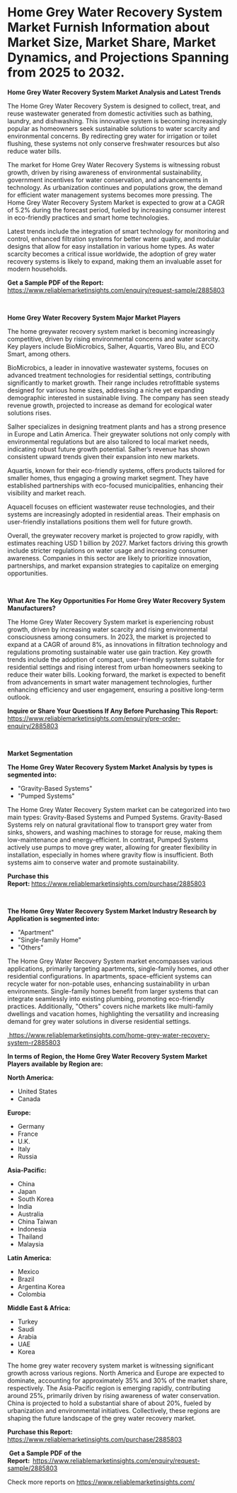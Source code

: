 <p><h1>Home Grey Water Recovery System Market Furnish Information about Market Size, Market Share, Market Dynamics, and Projections Spanning from 2025 to 2032.</h1></p><p><strong>Home Grey Water Recovery System Market Analysis and Latest Trends</strong></p>
<p><p>The Home Grey Water Recovery System is designed to collect, treat, and reuse wastewater generated from domestic activities such as bathing, laundry, and dishwashing. This innovative system is becoming increasingly popular as homeowners seek sustainable solutions to water scarcity and environmental concerns. By redirecting grey water for irrigation or toilet flushing, these systems not only conserve freshwater resources but also reduce water bills.</p><p>The market for Home Grey Water Recovery Systems is witnessing robust growth, driven by rising awareness of environmental sustainability, government incentives for water conservation, and advancements in technology. As urbanization continues and populations grow, the demand for efficient water management systems becomes more pressing. The Home Grey Water Recovery System Market is expected to grow at a CAGR of 5.2% during the forecast period, fueled by increasing consumer interest in eco-friendly practices and smart home technologies.</p><p>Latest trends include the integration of smart technology for monitoring and control, enhanced filtration systems for better water quality, and modular designs that allow for easy installation in various home types. As water scarcity becomes a critical issue worldwide, the adoption of grey water recovery systems is likely to expand, making them an invaluable asset for modern households.</p></p>
<p><strong>Get a Sample PDF of the Report:&nbsp;</strong> <a href="https://www.reliablemarketinsights.com/enquiry/request-sample/2885803?utm_campaign=3191&utm_medium=2&utm_source=Github&utm_content=ia&utm_term=13032025&utm_id=home-grey-water-recovery-system">https://www.reliablemarketinsights.com/enquiry/request-sample/2885803</a></p>
<p>&nbsp;</p>
<p><strong>Home Grey Water Recovery System Major Market Players</strong></p>
<p><p>The home greywater recovery system market is becoming increasingly competitive, driven by rising environmental concerns and water scarcity. Key players include BioMicrobics, Salher, Aquartis, Vareo Blu, and ECO Smart, among others. </p><p>BioMicrobics, a leader in innovative wastewater systems, focuses on advanced treatment technologies for residential settings, contributing significantly to market growth. Their range includes retrofittable systems designed for various home sizes, addressing a niche yet expanding demographic interested in sustainable living. The company has seen steady revenue growth, projected to increase as demand for ecological water solutions rises.</p><p>Salher specializes in designing treatment plants and has a strong presence in Europe and Latin America. Their greywater solutions not only comply with environmental regulations but are also tailored to local market needs, indicating robust future growth potential. Salher’s revenue has shown consistent upward trends given their expansion into new markets.</p><p>Aquartis, known for their eco-friendly systems, offers products tailored for smaller homes, thus engaging a growing market segment. They have established partnerships with eco-focused municipalities, enhancing their visibility and market reach. </p><p>Aquacell focuses on efficient wastewater reuse technologies, and their systems are increasingly adopted in residential areas. Their emphasis on user-friendly installations positions them well for future growth.</p><p>Overall, the greywater recovery market is projected to grow rapidly, with estimates reaching USD 1 billion by 2027. Market factors driving this growth include stricter regulations on water usage and increasing consumer awareness. Companies in this sector are likely to prioritize innovation, partnerships, and market expansion strategies to capitalize on emerging opportunities.</p></p>
<p>&nbsp;</p>
<p><strong>What Are The Key Opportunities For Home Grey Water Recovery System Manufacturers?</strong></p>
<p><p>The Home Grey Water Recovery System market is experiencing robust growth, driven by increasing water scarcity and rising environmental consciousness among consumers. In 2023, the market is projected to expand at a CAGR of around 8%, as innovations in filtration technology and regulations promoting sustainable water use gain traction. Key growth trends include the adoption of compact, user-friendly systems suitable for residential settings and rising interest from urban homeowners seeking to reduce their water bills. Looking forward, the market is expected to benefit from advancements in smart water management technologies, further enhancing efficiency and user engagement, ensuring a positive long-term outlook.</p></p>
<p><strong>Inquire or Share Your Questions If Any Before Purchasing This Report:</strong> <a href="https://www.reliablemarketinsights.com/enquiry/pre-order-enquiry/2885803?utm_campaign=3191&utm_medium=2&utm_source=Github&utm_content=ia&utm_term=13032025&utm_id=home-grey-water-recovery-system">https://www.reliablemarketinsights.com/enquiry/pre-order-enquiry/2885803</a></p>
<p>&nbsp;</p>
<p><strong>Market Segmentation</strong></p>
<p><strong>The Home Grey Water Recovery System Market Analysis by types is segmented into:</strong></p>
<p><ul><li>"Gravity-Based Systems"</li><li>"Pumped Systems"</li></ul></p>
<p><p>The Home Grey Water Recovery System market can be categorized into two main types: Gravity-Based Systems and Pumped Systems. Gravity-Based Systems rely on natural gravitational flow to transport grey water from sinks, showers, and washing machines to storage for reuse, making them low-maintenance and energy-efficient. In contrast, Pumped Systems actively use pumps to move grey water, allowing for greater flexibility in installation, especially in homes where gravity flow is insufficient. Both systems aim to conserve water and promote sustainability.</p></p>
<p><strong>Purchase this Report:&nbsp;</strong><a href="https://www.reliablemarketinsights.com/purchase/2885803?utm_campaign=3191&utm_medium=2&utm_source=Github&utm_content=ia&utm_term=13032025&utm_id=home-grey-water-recovery-system">https://www.reliablemarketinsights.com/purchase/2885803</a></p>
<p>&nbsp;</p>
<p><strong>The Home Grey Water Recovery System Market Industry Research by Application is segmented into:</strong></p>
<p><ul><li>"Apartment"</li><li>"Single-family Home"</li><li>"Others"</li></ul></p>
<p><p>The Home Grey Water Recovery System market encompasses various applications, primarily targeting apartments, single-family homes, and other residential configurations. In apartments, space-efficient systems can recycle water for non-potable uses, enhancing sustainability in urban environments. Single-family homes benefit from larger systems that can integrate seamlessly into existing plumbing, promoting eco-friendly practices. Additionally, "Others" covers niche markets like multi-family dwellings and vacation homes, highlighting the versatility and increasing demand for grey water solutions in diverse residential settings.</p></p>
<p><a href="https://www.reliablemarketinsights.com/home-grey-water-recovery-system-r2885803?utm_campaign=3191&utm_medium=2&utm_source=Github&utm_content=ia&utm_term=13032025&utm_id=home-grey-water-recovery-system">&nbsp;https://www.reliablemarketinsights.com/home-grey-water-recovery-system-r2885803</a></p>
<p><strong>In terms of Region, the Home Grey Water Recovery System Market Players available by Region are:</strong></p>
<p>
    <p> <strong> North America: </strong>
        <ul>
            <li>United States</li>
            <li>Canada</li>
        </ul>
        </p> 
    <p> <strong> Europe: </strong>
        <ul>
            <li>Germany</li>
            <li>France</li>
            <li>U.K.</li>
            <li>Italy</li>
            <li>Russia</li>
        </ul>
        </p> 
    <p> <strong> Asia-Pacific: </strong>
        <ul>
            <li>China</li>
            <li>Japan</li>
            <li>South Korea</li>
            <li>India</li>
            <li>Australia</li>
            <li>China Taiwan</li>
            <li>Indonesia</li>
            <li>Thailand</li>
            <li>Malaysia</li>
        </ul>
        </p> 
    <p> <strong> Latin America: </strong>
        <ul>
            <li>Mexico</li>
            <li>Brazil</li>
            <li>Argentina Korea</li>
            <li>Colombia</li>
        </ul>
        </p> 
    <p> <strong> Middle East & Africa: </strong>
        <ul>
            <li>Turkey</li>
            <li>Saudi</li>
            <li>Arabia</li>
            <li>UAE</li>
            <li>Korea</li>
        </ul>
    </p>
    </p>
<p><p>The home grey water recovery system market is witnessing significant growth across various regions. North America and Europe are expected to dominate, accounting for approximately 35% and 30% of the market share, respectively. The Asia-Pacific region is emerging rapidly, contributing around 25%, primarily driven by rising awareness of water conservation. China is projected to hold a substantial share of about 20%, fueled by urbanization and environmental initiatives. Collectively, these regions are shaping the future landscape of the grey water recovery market.</p></p>
<p><strong>Purchase this Report: </strong><a href="https://www.reliablemarketinsights.com/purchase/2885803?utm_campaign=3191&utm_medium=2&utm_source=Github&utm_content=ia&utm_term=13032025&utm_id=home-grey-water-recovery-system">https://www.reliablemarketinsights.com/purchase/2885803</a></p>
<p>&nbsp;<strong>Get a Sample PDF of the Report:&nbsp;&nbsp;</strong><a href="https://www.reliablemarketinsights.com/enquiry/request-sample/2885803?utm_campaign=3191&utm_medium=2&utm_source=Github&utm_content=ia&utm_term=13032025&utm_id=home-grey-water-recovery-system">https://www.reliablemarketinsights.com/enquiry/request-sample/2885803</a></p>
<p><strong></strong></p>
<p>Check more reports on <a href="https://www.reliablemarketinsights.com/?utm_campaign=3191&utm_medium=2&utm_source=Github&utm_content=ia&utm_term=13032025&utm_id=home-grey-water-recovery-system">https://www.reliablemarketinsights.com/</a></p>